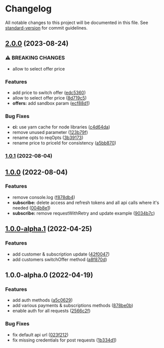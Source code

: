 # Changelog

All notable changes to this project will be documented in this file. See [standard-version](https://github.com/conventional-changelog/standard-version) for commit guidelines.

## [2.0.0](https://github.com/p3ol/subscribe-node-sdk/compare/v1.0.1...v2.0.0) (2023-08-24)


### ⚠ BREAKING CHANGES

* allow to select offer price

### Features

* add price to switch offer ([edc5360](https://github.com/p3ol/subscribe-node-sdk/commit/edc5360a53e8753f9db79904f9fcda5e416a1b92))
* allow to select offer price ([8d719c5](https://github.com/p3ol/subscribe-node-sdk/commit/8d719c5d5aed34872842f5a633e77785c85cd2e3))
* **offers:** add sandbox param ([ecf88d1](https://github.com/p3ol/subscribe-node-sdk/commit/ecf88d1d2d457d3090f384a1fb38969cbb7fc1cb))


### Bug Fixes

* **ci:** use yarn cache for node libraries ([c4d64da](https://github.com/p3ol/subscribe-node-sdk/commit/c4d64da0638b97076e563a316eec49fdfc03e81b))
* remove unused parameter ([123b79f](https://github.com/p3ol/subscribe-node-sdk/commit/123b79f622e1175e01e2807b46bca0e6d7d377df))
* rename opts to reqOpts ([3b39173](https://github.com/p3ol/subscribe-node-sdk/commit/3b39173d7a7f908d12c463ede37bc24c177ac8e7))
* rename price to priceId for consistency ([a5bb870](https://github.com/p3ol/subscribe-node-sdk/commit/a5bb8708ae0c94d6d813bab5f923d457aefdd032))

### [1.0.1](https://github.com/p3ol/subscribe-node-sdk/compare/v1.0.0...v1.0.1) (2022-08-04)

## [1.0.0](https://github.com/p3ol/subscribe-node-sdk/compare/v1.0.0-alpha.1...v1.0.0) (2022-08-04)


### Features

* remove console.log ([f878db4](https://github.com/p3ol/subscribe-node-sdk/commit/f878db4050f6956f8cd9c8dd4fd530c0c668411d))
* **subscribe:** delete access and refresh tokens and all api calls where it's needed ([004b8e1](https://github.com/p3ol/subscribe-node-sdk/commit/004b8e13adfcf48645b71bc060a1b2da617ee58a))
* **subscribe:** remove requestWithRetry and update example ([9034b7c](https://github.com/p3ol/subscribe-node-sdk/commit/9034b7ce2d7e9a0f0ba8f68e1de900a8376cb0ac))

## [1.0.0-alpha.1](https://github.com/p3ol/subscribe-node-sdk/compare/v1.0.0-alpha.0...v1.0.0-alpha.1) (2022-04-25)


### Features

* add customer & subscription update ([42f0047](https://github.com/p3ol/subscribe-node-sdk/commit/42f00477bf7ffe68da2ead7e5be0bfe6b15d704e))
* add customers switchOffer method ([a8f870d](https://github.com/p3ol/subscribe-node-sdk/commit/a8f870d2b42c4292198a155682060d6333ae22b7))

## 1.0.0-alpha.0 (2022-04-19)


### Features

* add auth methods ([a5c0629](https://github.com/p3ol/subscribe-node-sdk/commit/a5c0629c4a3d367e8c97db1f373211be9a4a7e53))
* add various payments & subscriptions methods ([878be0b](https://github.com/p3ol/subscribe-node-sdk/commit/878be0b34c998ac79c055cf976351f3ec01be256))
* enable auth for all requests ([2566c2f](https://github.com/p3ol/subscribe-node-sdk/commit/2566c2fa742c18bdecf3fed24eca2782b97aa81e))


### Bug Fixes

* fix default api url ([023f212](https://github.com/p3ol/subscribe-node-sdk/commit/023f21208fe499fe147b460bbfd17993adb3aa65))
* fix missing credentials for post requests ([1b334d1](https://github.com/p3ol/subscribe-node-sdk/commit/1b334d1b93f0feadad8b70f33c6a4f0f371bb7a3))
